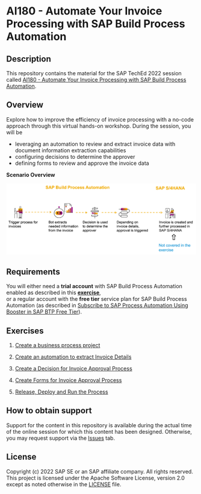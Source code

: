 # AI180 - Automate Your Invoice Processing with SAP Build Process Automation

## Description

This repository contains the material for the SAP TechEd 2022 session called [AI180 - Automate Your Invoice Processing with SAP Build Process Automation](https://go3.events.sap.com/sapteched/hybrid/2022/reg/flow/sap/saptech2022/sapteched2022catalog/page/catalog/session/1661198041428001ExKO).

## Overview

Explore how to improve the efficiency of invoice processing with a no-code approach through this virtual hands-on workshop. During the session, you will be
- leveraging an automation to review and extract invoice data with document information extraction capabilities
- configuring decisions to determine the approver
- defining forms to review and approve the invoice data

**Scenario Overview**

![Scenario Overview!](/exercises/AI180_Scenario.png "Automate paper-based invoice processing")

## Requirements 

You will either need a **trial account** with SAP Build Process Automation enabled as described in this **[exercise](https://github.com/SAP-samples/teched2022-AI180/blob/main/exercises/1_Subscribe%20to%20SAP%20Process%20Automation/README.md)**,  
or a regular account with the **free tier** service plan for SAP Build Process Automation (as described in [Subscribe to SAP Process Automation Using Booster in SAP BTP Free Tier](https://developers.sap.com/tutorials/spa-subscribe-booster.html)).

## Exercises

1. [Create a business process project](https://github.com/SAP-samples/teched2022-AI180/tree/main/exercises/2_CreateBusinessProcess)

2. [Create an automation to extract Invoice Details](https://developers.sap.com/tutorials/spa-dox-create-automation.html)

3. [Create a Decision for Invoice Approval Process](https://developers.sap.com/tutorials/spa-dox-create-decision.html)

4. [Create Forms for Invoice Approval Process](https://developers.sap.com/tutorials/spa-dox-forms.html)

5. [Release, Deploy and Run the Process](https://developers.sap.com/tutorials/spa-dox-run-process.html)

## How to obtain support

Support for the content in this repository is available during the actual time of the online session for which this content has been designed. Otherwise, you may request support via the [Issues](../../issues) tab.

## License
Copyright (c) 2022 SAP SE or an SAP affiliate company. All rights reserved. This project is licensed under the Apache Software License, version 2.0 except as noted otherwise in the [LICENSE](LICENSES/Apache-2.0.txt) file.
